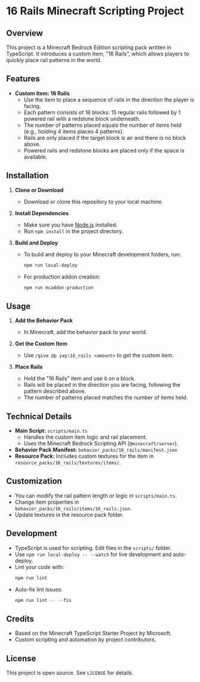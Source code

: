 # 16 Rails Minecraft Scripting Project

## Overview

This project is a Minecraft Bedrock Edition scripting pack written in TypeScript. It introduces a custom item, "16 Rails", which allows players to quickly place rail patterns in the world.

## Features

- **Custom Item: 16 Rails**
  - Use the item to place a sequence of rails in the direction the player is facing.
  - Each pattern consists of 16 blocks: 15 regular rails followed by 1 powered rail with a redstone block underneath.
  - The number of patterns placed equals the number of items held (e.g., holding 4 items places 4 patterns).
  - Rails are only placed if the target block is air and there is no block above.
  - Powered rails and redstone blocks are placed only if the space is available.

## Installation

1. **Clone or Download**
   - Download or clone this repository to your local machine.

2. **Install Dependencies**
   - Make sure you have [Node.js](https://nodejs.org/) installed.
   - Run `npm install` in the project directory.

3. **Build and Deploy**
   - To build and deploy to your Minecraft development folders, run:
     ```powershell
     npm run local-deploy
     ```
   - For production addon creation:
     ```powershell
     npm run mcaddon:production
     ```

## Usage

1. **Add the Behavior Pack**
   - In Minecraft, add the behavior pack to your world.

2. **Get the Custom Item**
   - Use `/give @p yay:16_rails <amount>` to get the custom item.

3. **Place Rails**
   - Hold the "16 Rails" item and use it on a block.
   - Rails will be placed in the direction you are facing, following the pattern described above.
   - The number of patterns placed matches the number of items held.

## Technical Details

- **Main Script:** `scripts/main.ts`
  - Handles the custom item logic and rail placement.
  - Uses the Minecraft Bedrock Scripting API (`@minecraft/server`).
- **Behavior Pack Manifest:** `behavior_packs/16_rails/manifest.json`
- **Resource Pack:** Includes custom textures for the item in `resource_packs/16_rails/textures/items/`.

## Customization

- You can modify the rail pattern length or logic in `scripts/main.ts`.
- Change item properties in `behavior_packs/16_rails/items/16_rails.json`.
- Update textures in the resource pack folder.

## Development

- TypeScript is used for scripting. Edit files in the `scripts/` folder.
- Use `npm run local-deploy -- --watch` for live development and auto-deploy.
- Lint your code with:
  ```powershell
  npm run lint
  ```
- Auto-fix lint issues:
  ```powershell
  npm run lint -- --fix
  ```

## Credits

- Based on the Minecraft TypeScript Starter Project by Microsoft.
- Custom scripting and automation by project contributors.

## License

This project is open source. See `LICENSE` for details.
